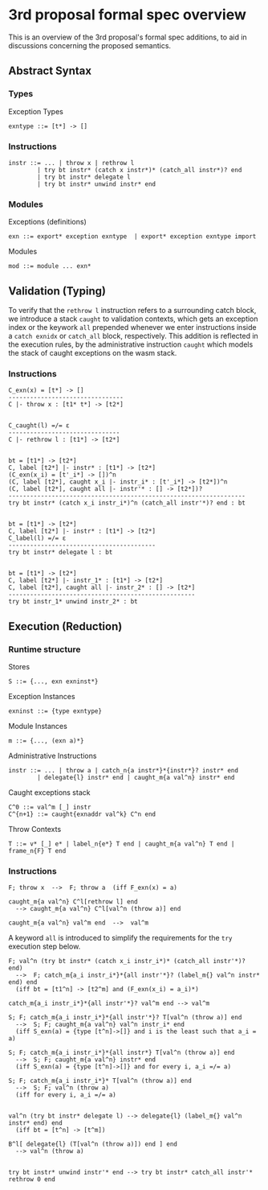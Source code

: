 # 3rd proposal formal spec overview

This is an overview of the 3rd proposal's formal spec additions, to aid in discussions concerning the proposed semantics.

## Abstract Syntax

### Types

Exception Types

```
exntype ::= [t*] -> []
```

### Instructions

```
instr ::= ... | throw x | rethrow l
        | try bt instr* (catch x instr*)* (catch_all instr*)? end
        | try bt instr* delegate l
        | try bt instr* unwind instr* end
```

### Modules

Exceptions (definitions)

```
exn ::= export* exception exntype  | export* exception exntype import
```

Modules


```
mod ::= module ... exn*
```

## Validation (Typing)

To verify that the `rethrow l` instruction refers to a surrounding catch block, we introduce a stack `caught` to validation contexts, which gets an exception index or the keywork `all` prepended whenever we enter instructions inside a `catch exnidx` or `catch_all` block, respectively. This addition is reflected in the execution rules, by the administrative instruction `caught` which models the stack of caught exceptions on the wasm stack.


### Instructions



```
C_exn(x) = [t*] -> []
--------------------------------
C |- throw x : [t1* t*] -> [t2*]


C_caught(l) =/= ε
-------------------------------
C |- rethrow l : [t1*] -> [t2*]


bt = [t1*] -> [t2*]
C, label [t2*] |- instr* : [t1*] -> [t2*]
(C_exn(x_i) = [t'_i*] -> [])^n
(C, label [t2*], caught x_i |- instr_i* : [t'_i*] -> [t2*])^n
(C, label [t2*], caught all |- instr'* : [] -> [t2*])?
------------------------------------------------------------------
try bt instr* (catch x_i instr_i*)^n (catch_all instr'*)? end : bt


bt = [t1*] -> [t2*]
C, label [t2*] |- instr* : [t1*] -> [t2*]
C_label(l) =/= ε
-----------------------------------------
try bt instr* delegate l : bt


bt = [t1*] -> [t2*]
C, label [t2*] |- instr_1* : [t1*] -> [t2*]
C, label [t2*], caught all |- instr_2* : [] -> [t2*]
----------------------------------------------------
try bt instr_1* unwind instr_2* : bt
```

## Execution (Reduction)

### Runtime structure

Stores

```
S ::= {..., exn exninst*}
```

Exception Instances

```
exninst ::= {type exntype}
```

Module Instances

```
m ::= {..., (exn a)*}
```

Administrative Instructions

```
instr ::= ... | throw a | catch_n{a instr*}*{instr*}? instr* end
        | delegate{l} instr* end | caught_m{a val^n} instr* end
```

Caught exceptions stack

```
C^0 ::= val^m [_] instr
C^{n+1} ::= caught{exnaddr val^k} C^n end
```

Throw Contexts

```
T ::= v* [_] e* | label_n{e*} T end | caught_m{a val^n} T end | frame_n{F} T end
```

### Instructions


```
F; throw x  -->  F; throw a  (iff F_exn(x) = a)

caught_m{a val^n} C^l[rethrow l] end
  --> caught_m{a val^n} C^l[val^n (throw a)] end

caught_m{a val^n} val^m end  -->  val^m
```

A keyword `all` is introduced to simplify the requirements for the `try` execution step below.

```
F; val^n (try bt instr* (catch x_i instr_i*)* (catch_all instr'*)? end)
  -->  F; catch_m{a_i instr_i*}*{all instr'*}? (label_m{} val^n instr* end) end
  (iff bt = [t1^n] -> [t2^m] and (F_exn(x_i) = a_i)*)

catch_m{a_i instr_i*}*{all instr'*}? val^m end --> val^m

S; F; catch_m{a_i instr_i*}*{all instr'*}? T[val^n (throw a)] end
  -->  S; F; caught_m{a val^n} val^n instr_i* end
  (iff S_exn(a) = {type [t^n]->[]} and i is the least such that a_i = a)

S; F; catch_m{a_i instr_i*}*{all instr*} T[val^n (throw a)] end
  -->  S; F; caught_m{a val^n} instr* end
  (iff S_exn(a) = {type [t^n]->[]} and for every i, a_i =/= a)

S; F; catch_m{a_i instr_i*}* T[val^n (throw a)] end
  -->  S; F; val^n (throw a)
  (iff for every i, a_i =/= a)


val^n (try bt instr* delegate l) --> delegate{l} (label_m{} val^n instr* end) end
  (iff bt = [t^n] -> [t^m])

B^l[ delegate{l} (T[val^n (throw a)]) end ] end
  --> val^n (throw a)


try bt instr* unwind instr'* end --> try bt instr* catch_all instr'* rethrow 0 end
```
